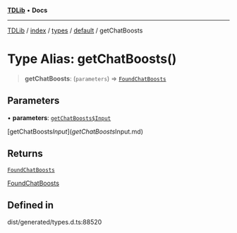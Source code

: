 [**TDLib**](../../../../../../README.md) • **Docs**

***

[TDLib](../../../../../../modules.md) / [index](../../../../../README.md) / [types](../../../README.md) / [default](../README.md) / getChatBoosts

# Type Alias: getChatBoosts()

> **getChatBoosts**: (`parameters`) => [`FoundChatBoosts`](FoundChatBoosts.md)

## Parameters

• **parameters**: [`getChatBoosts$Input`](getChatBoosts$Input.md)

[getChatBoosts$Input](getChatBoosts$Input.md)

## Returns

[`FoundChatBoosts`](FoundChatBoosts.md)

[FoundChatBoosts](FoundChatBoosts.md)

## Defined in

dist/generated/types.d.ts:88520
